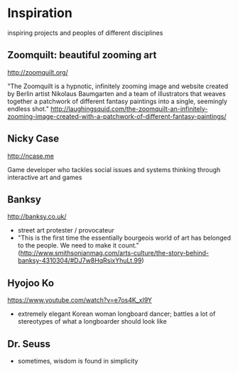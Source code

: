 # Inspiration
inspiring projects and peoples of different disciplines

## Zoomquilt: beautiful zooming art

http://zoomquilt.org/

"The Zoomquilt is a hypnotic, infinitely zooming image and website created by Berlin artist Nikolaus Baumgarten and a team of illustrators that weaves together a patchwork of different fantasy paintings into a single, seemingly endless shot." http://laughingsquid.com/the-zoomquilt-an-infinitely-zooming-image-created-with-a-patchwork-of-different-fantasy-paintings/

## Nicky Case

http://ncase.me

Game developer who tackles social issues and systems thinking through interactive art and games


## Banksy

http://banksy.co.uk/

- street art protester / provocateur
- "This is the first time the essentially bourgeois world of art has belonged to the people. We need to make it count." (http://www.smithsonianmag.com/arts-culture/the-story-behind-banksy-4310304/#DJ7w8HqRsixYhuLt.99)


## Hyojoo Ko

https://www.youtube.com/watch?v=e7os4K_xI9Y

- extremely elegant Korean woman longboard dancer; battles a lot of stereotypes of what a longboarder should look like

## Dr. Seuss

- sometimes, wisdom is found in simplicity
